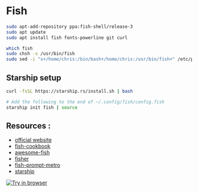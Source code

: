 # Fish

```bash
sudo apt-add-repository ppa:fish-shell/release-3
sudo apt update
sudo apt install fish fonts-powerline git curl
```

```bash
which fish
sudo chsh -s /usr/bin/fish
sudo sed -i "s+/home/chris:/bin/bash+/home/chris:/usr/bin/fish+" /etc/passwd
```

## Starship setup

```bash
curl -fsSL https://starship.rs/install.sh | bash
```

```bash
# Add the following to the end of ~/.config/fish/config.fish
starship init fish | source
```

## Resources :

- [official website](https://fishshell.com)
- [fish-cookbook](https://github.com/jorgebucaran/fish-cookbook)
- [awesome-fish](https://github.com/jorgebucaran/awesome-fish)
- [fisher](https://github.com/jorgebucaran/fisher)
- [fish-prompt-metro](https://github.com/fishpkg/fish-prompt-metro)
- [starship](https://starship.rs)

[![Try in browser](https://cdn.rawgit.com/rootnroll/library/assets/try.svg)](https://rootnroll.com/d/fish-shell/)
